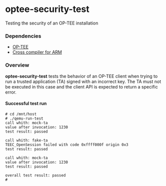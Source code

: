 # optee-security-test
Testing the security of an OP-TEE installation

### Dependencies
- [OP-TEE](https://github.com/OP-TEE)
- [Cross compiler for ARM](https://developer.arm.com/-/media/Files/downloads/gnu-a/10.2-2020.11/binrel/gcc-arm-10.2-2020.11-x86_64-arm-none-linux-gnueabihf.tar.xz)

### Overview
**optee-security-test** tests the behavior of an OP-TEE client when trying to run a trusted application (TA) signed with an incorrect key. The TA must not be executed in this case and the client API is expected to return a specific error.

#### Successful test run
```
# cd /mnt/host
# ./qemu-run-test
call whith: mock-ta
value after invocation: 1230
test result: passed

call whith: fake-ta
TEEC_OpenSession failed with code 0xffff000f origin 0x3
test result: passed

call whith: mock-ta
value after invocation: 1230
test result: passed

overall test result: passed
#
```
